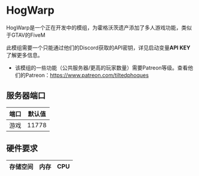 # HogWarp

HogWarp是一个正在开发中的模组，为霍格沃茨遗产添加了多人游戏功能，类似于GTAV的FiveM

此模组需要一个只能通过他们的Discord获取的API密钥，详见启动变量**API KEY**了解更多信息。
- 该模组的一些功能（公共服务器/更高的玩家数量）需要Patreon等级。查看他们的Patreon：https://www.patreon.com/tiltedphoques

## 服务器端口
| 端口    | 默认值 |
|---------|---------|
| 游戏    | 11778   |

## 硬件要求
| 存储空间 | 内存     | CPU |
|---------|---------|-----| 